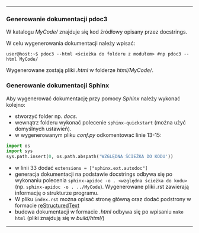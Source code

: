 

---

### Generowanie dokumentacji pdoc3

W katalogu *MyCode/* znajduje się kod źródłowy opisany przez docstrings.

W celu wygenerowania dokumentacji należy wpisać:

```console
user@host:~$ pdoc3 --html <ścieżka do folderu z modułem> #np pdoc3 --html MyCode/
```

Wygenerowane zostają pliki *.html* w folderze *html/MyCode/*. 


### Generowanie dokumentacji Sphinx

Aby wygenerować dokumentację przy pomocy *Sphinx* należy wykonać kolejno:

- stworzyć folder np. *docs*.
- wewnątrz folderu wykonać polecenie `sphinx-quickstart` (można użyć domyślnych ustawień). 
- w wygenerowanym pliku *conf.py* odkomentować linie 13-15:

```python
import os
import sys
sys.path.insert(0, os.path.abspath('WZGLĘDNA ŚCIEŻKA DO KODU'))

```

- w linii 33 dodać `extensions = ["sphinx.ext.autodoc"]`
- generacja dokumentacji na podstawie docstrings odbywa się po wykonaniu polecenia `sphinx-apidoc -o . <względna ścieżka do kodu>` (np. `sphinx-apidoc -o . ../MyCode`). Wygenerowane pliki .rst zawierają informację o strukturze programu.
- W pliku `index.rst` można opisać stronę główną oraz dodać podstrony w formacie [reStructuredText](https://www.sphinx-doc.org/en/master/usage/restructuredtext/basics.html)
- budowa dokumentacji w formacie *.html* odbywa się po wpisaniu `make html` (pliki znajdują się w *build/html/*)




---






